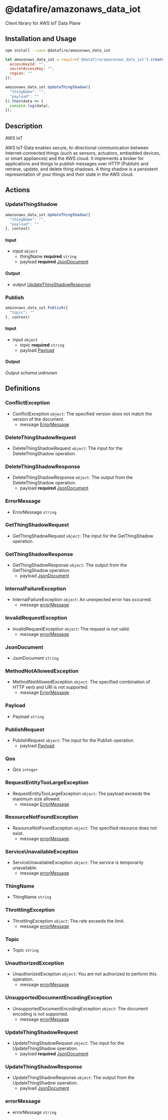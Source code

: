 # @datafire/amazonaws_data_iot

Client library for AWS IoT Data Plane

## Installation and Usage
```bash
npm install --save @datafire/amazonaws_data_iot
```
```js
let amazonaws_data_iot = require('@datafire/amazonaws_data_iot').create({
  accessKeyId: "",
  secretAccessKey: "",
  region: ""
});

amazonaws_data_iot.UpdateThingShadow({
  "thingName": "",
  "payload": ""
}).then(data => {
  console.log(data);
});
```

## Description

<fullname>AWS IoT</fullname> <p>AWS IoT-Data enables secure, bi-directional communication between Internet-connected things (such as sensors, actuators, embedded devices, or smart appliances) and the AWS cloud. It implements a broker for applications and things to publish messages over HTTP (Publish) and retrieve, update, and delete thing shadows. A thing shadow is a persistent representation of your things and their state in the AWS cloud.</p>

## Actions

### UpdateThingShadow



```js
amazonaws_data_iot.UpdateThingShadow({
  "thingName": "",
  "payload": ""
}, context)
```

#### Input
* input `object`
  * thingName **required** `string`
  * payload **required** [JsonDocument](#jsondocument)

#### Output
* output [UpdateThingShadowResponse](#updatethingshadowresponse)

### Publish



```js
amazonaws_data_iot.Publish({
  "topic": ""
}, context)
```

#### Input
* input `object`
  * topic **required** `string`
  * payload [Payload](#payload)

#### Output
*Output schema unknown*



## Definitions

### ConflictException
* ConflictException `object`: The specified version does not match the version of the document.
  * message [ErrorMessage](#errormessage)

### DeleteThingShadowRequest
* DeleteThingShadowRequest `object`: The input for the DeleteThingShadow operation.

### DeleteThingShadowResponse
* DeleteThingShadowResponse `object`: The output from the DeleteThingShadow operation.
  * payload **required** [JsonDocument](#jsondocument)

### ErrorMessage
* ErrorMessage `string`

### GetThingShadowRequest
* GetThingShadowRequest `object`: The input for the GetThingShadow operation.

### GetThingShadowResponse
* GetThingShadowResponse `object`: The output from the GetThingShadow operation.
  * payload [JsonDocument](#jsondocument)

### InternalFailureException
* InternalFailureException `object`: An unexpected error has occurred.
  * message [errorMessage](#errormessage)

### InvalidRequestException
* InvalidRequestException `object`: The request is not valid.
  * message [errorMessage](#errormessage)

### JsonDocument
* JsonDocument `string`

### MethodNotAllowedException
* MethodNotAllowedException `object`: The specified combination of HTTP verb and URI is not supported.
  * message [ErrorMessage](#errormessage)

### Payload
* Payload `string`

### PublishRequest
* PublishRequest `object`: The input for the Publish operation.
  * payload [Payload](#payload)

### Qos
* Qos `integer`

### RequestEntityTooLargeException
* RequestEntityTooLargeException `object`: The payload exceeds the maximum size allowed.
  * message [ErrorMessage](#errormessage)

### ResourceNotFoundException
* ResourceNotFoundException `object`: The specified resource does not exist.
  * message [errorMessage](#errormessage)

### ServiceUnavailableException
* ServiceUnavailableException `object`: The service is temporarily unavailable.
  * message [errorMessage](#errormessage)

### ThingName
* ThingName `string`

### ThrottlingException
* ThrottlingException `object`: The rate exceeds the limit.
  * message [errorMessage](#errormessage)

### Topic
* Topic `string`

### UnauthorizedException
* UnauthorizedException `object`: You are not authorized to perform this operation.
  * message [errorMessage](#errormessage)

### UnsupportedDocumentEncodingException
* UnsupportedDocumentEncodingException `object`: The document encoding is not supported.
  * message [errorMessage](#errormessage)

### UpdateThingShadowRequest
* UpdateThingShadowRequest `object`: The input for the UpdateThingShadow operation.
  * payload **required** [JsonDocument](#jsondocument)

### UpdateThingShadowResponse
* UpdateThingShadowResponse `object`: The output from the UpdateThingShadow operation.
  * payload [JsonDocument](#jsondocument)

### errorMessage
* errorMessage `string`


